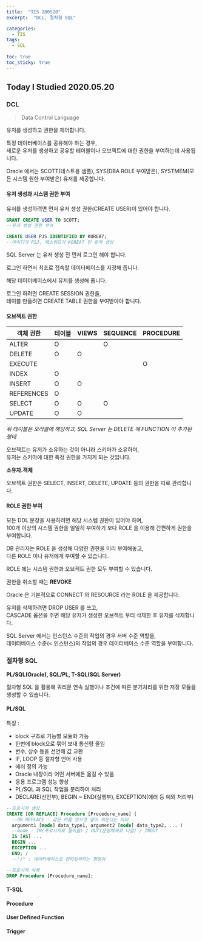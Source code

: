 ```yaml
---
title:  "TIS 200520"
excerpt:  "DCL, 절차형 SQL"

categories:
  - TIS
tags:
  - SQL
  
toc: true
toc_sticky: true
---
```


## Today I Studied 2020.05.20


### DCL

> Data Control Language

유저를 생성하고 권한을 제어합니다. 

특정 데이터베이스를 공유해야 하는 경우,<br>
새로운 유저를 생성하고 공유할 테이블이나 오브젝트에 대한 권한을 부여하는데 사용됩니다. 

Oracle 에서는 SCOTT(테스트용 샘플), SYS(DBA ROLE 부여받은), SYSTMEM(모든 시스템 원한 부여받은) 유저를 제공합니다. 


#### 유저 생성과 시스템 권한 부여

유저를 생성하려면 먼저 유저 생성 권한(CREATE USER)이 있어야 합니다. 

```sql
GRANT CREATE USER TO SCOTT;
--유저 생성 권한 부여

CREATE USER PJS IDENTIFIED BY KOREA7;
--아이디가 PSJ, 패스워드가 KOREA7 인 유저 생성
```

SQL Server 는 유저 생성 전 먼저 로그인 해야 합니다. 

로그인 하면서 최초로 접속할 데이터베이스를 지정해 줍니다. 

해당 데이터베이스에서 유저를 생성해 줍니다. 

로그인 하려면 CREATE SESSION 권한을,<br>
테이블 만들려면 CREATE TABLE 권한을 부여받아야 합니다. 


#### 오브젝트 권한

객체 권한 | 테이블 | VIEWS | SEQUENCE | PROCEDURE
---------|-------|-------|----------|-----------
ALTER | O |  | O |  
DELETE | O | O |  |  
EXECUTE |   |  |  | O 
INDEX | O |  |  |  
INSERT | O | O |  |  
REFERENCES | O |  |  |  
SELECT | O | O | O |  
UPDATE | O | O |  |  

*위 테이블은 오라클에 해당하고, SQL Server 는 DELETE 에 FUNCTION 이 추가된 형태*

오브젝트는 유저가 소유하는 것이 아니라 스키마가 소유하며,<br> 
유저는 스키마에 대한 특정 권한을 가지게 되는 것입니다.  

**소유자.객체**

오브젝트 권한은 SELECT, INSERT, DELETE, UPDATE 등의 권한을 따로 관리합니다.


#### ROLE 권한 부여

모든 DDL 문장을 사용하려면 해당 시스템 권한이 있어야 하며,<br>
100개 이상의 시스템 권한을 일일히 부여하기 보다 ROLE 을 이용해 간편하게 권한을 부여합니다. 

DB 관리자는 ROLE 을 생성해 다양한 권한을 미리 부여해놓고,<br>
다른 ROLE 이나 유저에게 부여할 수 있습니다. 

ROLE 에는 시스템 권한과 오브젝트 권한 모두 부여할 수 있습니다.

권한을 취소할 때는 **REVOKE**

Oracle 은 기본적으로 CONNECT 와 RESOURCE 라는 ROLE 을 제공합니다.

유저를 삭제하려면 DROP USER 를 쓰고,<br>
CASCADE 옵션을 주면 해당 유저가 생성한 오브젝트 부터 삭제한 후 유저를 삭제합니다. 

SQL Server 에서는 인스턴스 수준의 작업의 경우 서버 수준 역할을,<br>
데이터베이스 수준(< 인스턴스)의 작업의 경우 데이터베이스 수준 역할을 부여합니다. 


### 절차형 SQL

**PL/SQL(Oracle), SQL/PL, T-SQL(SQL Server)**

절차형 SQL 을 활용해 쿼리문 연속 실행이나 조건에 따른 분기처리를 위한 저장 모듈을 생성할 수 있습니다. 


#### PL/SQL

특징 :<br>
- block 구조로 기능별 모듈화 가능
- 한번에 block으로 묶어 보내 통신량 줄임
- 변수, 상수 등을 선언해 값 교환
- IF, LOOP 등 절차형 언어 사용
- 에러 정의 가능
- Oracle 내장이라 어떤 서버에든 옮길 수 있음
- 응용 프로그램 성능 향상
- PL/SQL 과 SQL 작업을 분리하여 처리
- DECLARE(선언부), BEGIN ~ END(실행부), EXCEPTION(에러 등 예외 처리부)

```sql
--프로시저 생성
CREATE [OR REPLACE] Procedure [Procedure_name] (
  --OR REPLACE : 같은 이름 있으면 덮어 씌운다는 의미
  argument1 [mode] data_type1, argument2 [mode] data_type2, ... )
  --mode : IN(프로시저로 들어올) / OUT(운영체제로 나갈) / INOUT
  IS [AS] ... 
  BEGIN ...
  EXCEPTION ...
  END; /
  --"/" : 데이터베이스로 컴파일하라는 명령어

--프로시저 삭제
DROP Procedure [Procedure_name];
```


#### T-SQL



#### Procedure


#### User Defined Function


#### Trigger






